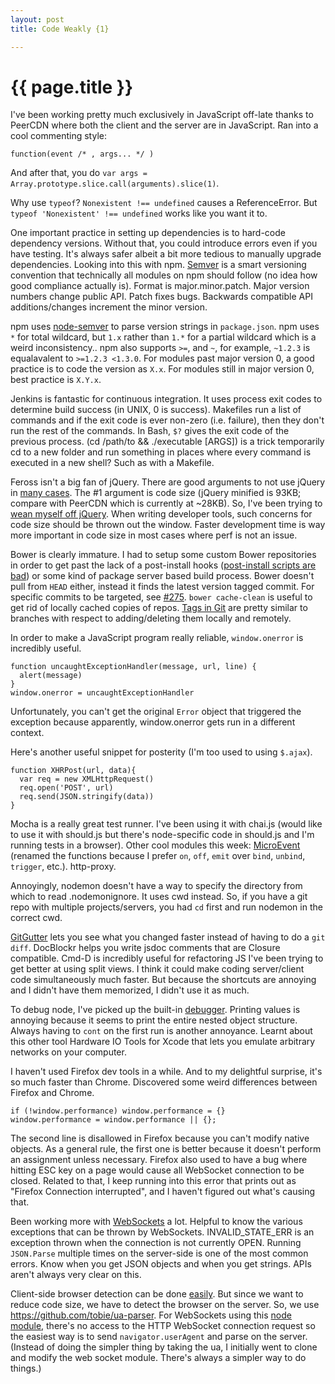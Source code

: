 ```yaml
---
layout: post
title: Code Weakly {1}

---
```



{{ page.title }}
================

I've been working pretty much exclusively in JavaScript off-late thanks to PeerCDN where both the client and the server are in JavaScript. Ran into a cool commenting style:

```
function(event /* , args... */ ) 
```

And after that, you do `var args = Array.prototype.slice.call(arguments).slice(1)`.

Why use `typeof`? `Nonexistent !== undefined` causes a ReferenceError. But `typeof 'Nonexistent' !== undefined` works like you want it to.

One important practice in setting up dependencies is to hard-code dependency versions. Without that, you could introduce errors even if you have testing. It's always safer albeit a bit more tedious to manually upgrade dependencies. Looking into this with npm. [Semver](http://semver.org/) is a smart versioning convention that technically all modules on npm should follow (no idea how good compliance actually is). Format is major.minor.patch. Major version numbers change public API. Patch fixes bugs. Backwards compatible API additions/changes increment the minor version.

npm uses [node-semver](https://github.com/isaacs/node-semver) to parse version strings in `package.json`. npm uses `*` for total wildcard, but `1.x` rather than `1.*` for a partial wildcard which is a weird inconsistency.. npm also supports `>=`, and `~`, for example, `~1.2.3` is equalavalent to `>=1.2.3 <1.3.0`. For modules past major version 0, a good practice is to code the version as `X.x`. For modules still in major version 0, best practice is `X.Y.x`.

Jenkins is fantastic for continuous integration. It uses process exit codes to determine build success (in UNIX, 0 is success). Makefiles run a list of commands and if the exit code is ever non-zero (i.e. failure), then they don't run the rest of the commands. In Bash, `$?` gives the exit code of the previous process. (cd /path/to && ./executable [ARGS]) is a trick temporarily cd to a new folder and run something in places where every command is executed in a new shell? Such as with a Makefile.

Feross isn't a big fan of jQuery. There are good arguments to not use jQuery in [many cases](http://i.stack.imgur.com/ssRUr.gif). The #1 argument is code size (jQuery minified is 93KB; compare with PeerCDN which is currently at ~28KB). So, I've been trying to [wean myself off jQuery](http://substack.net/weaning_yourself_off_jquery). When writing developer tools, such concerns for code size should be thrown out the window. Faster development time is way more important in code size in most cases where perf is not an issue.

Bower is clearly immature. I had to setup some custom Bower repositories in order to get past the lack of a post-install hooks ([post-install scripts are bad](https://github.com/twitter/bower/issues/249)) or some kind of package server based build process. Bower doesn't pull from `HEAD` either, instead it finds the latest version tagged commit. For specific commits to be targeted, see [#275](https://github.com/twitter/bower/issues/275). `bower cache-clean` is useful to get rid of locally cached copies of repos. [Tags in Git](http://git-scm.com/book/en/Git-Basics-Tagging) are pretty similar to branches with respect to adding/deleting them locally and remotely.


In order to make a JavaScript program really reliable, `window.onerror` is incredibly useful.

```
function uncaughtExceptionHandler(message, url, line) {  
  alert(message)  
}  
window.onerror = uncaughtExceptionHandler  
```

Unfortunately, you can't get the original `Error` object that triggered the exception because apparently, window.onerror gets run in a different context.

Here's another useful snippet for posterity (I'm too used to using `$.ajax`).

```
function XHRPost(url, data){
  var req = new XMLHttpRequest()
  req.open('POST', url)
  req.send(JSON.stringify(data))
}
```

Mocha is a really great test runner. I've been using it with chai.js (would like to use it with should.js but there's node-specific code in should.js and I'm running tests in a browser). Other cool modules this week: [MicroEvent](https://github.com/jeromeetienne/microevent.js) (renamed the functions because I prefer `on`, `off`, `emit` over `bind`, `unbind`, `trigger`, etc.). http-proxy.

Annoyingly, nodemon doesn't have a way to specify the directory from which to read .nodemonignore. It uses cwd instead. So, if you have a git repo with multiple projects/servers, you had `cd` first and run nodemon in the correct cwd.

[GitGutter](https://github.com/jisaacks/GitGutter) lets you see what you changed faster instead of having to do a `git diff`. DocBlockr helps you write jsdoc comments that are Closure compatible. Cmd-D is incredibly useful for refactoring JS 
I've been trying to get better at using split views. I think it could make coding server/client code simultaneously much faster.  But because the shortcuts are annoying and I didn't have them memorized, I didn't use it as much.

To debug node, I've picked up the built-in [debugger](http://nodejs.org/api/debugger.html). Printing values is annoying because it seems to print the entire nested object structure. Always having to `cont` on the first run is another annoyance. Learnt about this other tool Hardware IO Tools for Xcode that lets you emulate arbitrary networks on your computer. 

I haven't used Firefox dev tools in a while. And to my delightful surprise, it's so much faster than Chrome. Discovered some weird differences between Firefox and Chrome.

```
if (!window.performance) window.performance = {}
window.performance = window.performance || {};
```

The second line is disallowed in Firefox because you can't modify native objects. As a general rule, the first one is better because it doesn't perform an assignment unless necessary. Firefox also used to have a bug where hitting ESC key on a page would cause all WebSocket connection to be closed. Related to that, I keep running into this error that prints out as "Firefox Connection interrupted", and I haven't figured out what's causing that.

Been working more with [WebSockets](https://developer.mozilla.org/en-US/docs/WebSockets/WebSockets_reference/WebSocket) a lot. Helpful to know the various exceptions that can be thrown by WebSockets. INVALID_STATE_ERR is an exception thrown when the connection is not currently OPEN. Running `JSON.Parse` multiple times on the server-side is one of the most common errors. Know when you get JSON objects and when you get strings. APIs aren't always very clear on this.

Client-side browser detection can be done [easily](http://www.quirksmode.org/js/detect.html). But since we want to reduce code size, we have to detect the browser on the server. So, we use https://github.com/tobie/ua-parser. For WebSockets using this [node module](https://github.com/Worlize/WebSocket-Node), there's no access to the HTTP WebSocket connection request so the easiest way is to send `navigator.userAgent` and parse on the server. (Instead of doing the simpler thing by taking the ua, I initially went to clone and modify the web socket module. There's always a simpler way to do things.)


